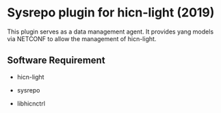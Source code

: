 # Sysrepo plugin for hicn-light  (2019)

This plugin serves as a data management agent. It provides yang models via NETCONF to allow the management of hicn-light.

## Software Requirement

- hicn-light

- sysrepo

- libhicnctrl